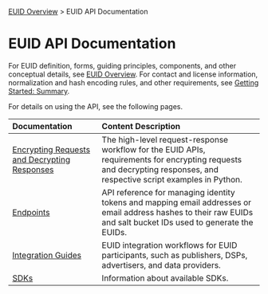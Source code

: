 [EUID Overview](../../README.md) > EUID API Documentation

# EUID API Documentation

For EUID definition, forms, guiding principles, components, and other conceptual details, see [EUID Overview](../../README.md). For contact and license information, normalization and hash encoding rules, and other requirements, see [Getting Started: Summary](getting-started/gs-summary.md).

For details on using the API, see the following pages.

| Documentation | Content Description |
| :--- | :--- |
| [Encrypting Requests and Decrypting Responses](getting-started/gs-encryption-decryption.md) | The high-level request-response workflow for the EUID APIs, requirements for encrypting requests and decrypting responses, and respective script examples in Python.  |
| [Endpoints](endpoints/summary-endpoints.md) | API reference for managing identity tokens and mapping email addresses or email address hashes to their raw EUIDs and salt bucket IDs used to generate the EUIDs. |
| [Integration Guides](guides/summary-guides.md) | EUID integration workflows for EUID participants, such as publishers, DSPs, advertisers, and data providers. |
| [SDKs](sdks/summary-sdks.md) | Information about available SDKs. | 


